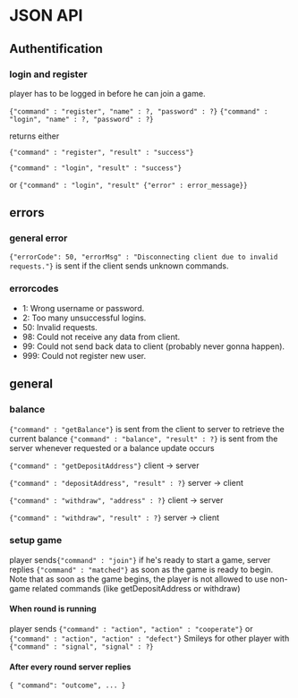 # JSON API

## Authentification
### login and register
player has to be logged in before he can join a game.


`{"command" : "register", "name" : ?, "password" : ?}`
`{"command" : "login", "name" : ?, "password" : ?}`

returns either

`{"command" : "register", "result" : "success"}`

`{"command" : "login", "result" : "success"}`

or `{"command" : "login", "result" {"error" : error_message}}`

## errors
### general error
`{"errorCode": 50, "errorMsg" : "Disconnecting client due to invalid requests."}` is sent if the client sends unknown commands.
### errorcodes
* 1: Wrong username or password.
* 2: Too many unsuccessful logins.
* 50: Invalid requests.
* 98: Could not receive any data from client. 
* 99: Could not send back data to client (probably never gonna happen).
* 999: Could not register new user.

## general
### balance
`{"command" : "getBalance"}` is sent from the client to server to retrieve the current balance
`{"command" : "balance", "result" : ?}` is sent from the server whenever requested or a balance update occurs

`{"command" : "getDepositAddress"}` client -> server

`{"command" : "depositAddress", "result" : ?}` server -> client

`{"command" : "withdraw", "address" : ?}` client -> server

`{"command" : "withdraw", "result" : ?}` server -> client


### setup game
player sends`{"command" : "join"}` if he's ready to start a game,
server replies `{"command" : "matched"}` as soon as the game is ready to begin. 
Note that as soon as the game begins, the player is not allowed to use non-game related commands (like getDepositAddress or withdraw)

#### When round is running
player sends `{"command" : "action", "action" : "cooperate"}` or `{"command" : "action", "action" : "defect"}`
Smileys for other player with `{"command" : "signal", "signal" : ?}`

#### After every round server replies
`{ "command": "outcome", ... }`

